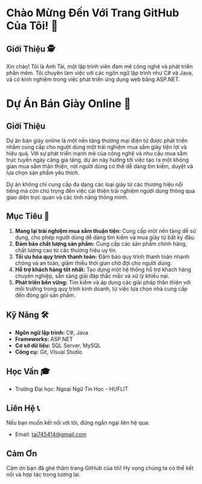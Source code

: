 # Chào Mừng Đến Với Trang GitHub Của Tôi! 👋

## Giới Thiệu 🕵️

Xin chào! Tôi là Anh Tài, một lập trình viên đam mê công nghệ và phát triển phần mềm. Tôi chuyên làm việc với các ngôn ngữ lập trình như C# và Java, và có kinh nghiệm trong việc phát triển ứng dụng web bằng ASP.NET.

# Dự Án Bán Giày Online 👟

## Giới Thiệu
Dự án bán giày online là một nền tảng thương mại điện tử được phát triển nhằm cung cấp cho người dùng một trải nghiệm mua sắm giày tiện lợi và hiệu quả. Với sự phát triển mạnh mẽ của công nghệ và nhu cầu mua sắm trực tuyến ngày càng gia tăng, dự án này hướng tới việc tạo ra một không gian mua sắm thân thiện, nơi người dùng có thể dễ dàng tìm kiếm, duyệt và lựa chọn sản phẩm yêu thích.

Dự án không chỉ cung cấp đa dạng các loại giày từ các thương hiệu nổi tiếng mà còn chú trọng đến việc cải thiện trải nghiệm người dùng thông qua giao diện trực quan và các tính năng thông minh.

## Mục Tiêu ️🎯
1. **Mang lại trải nghiệm mua sắm thuận tiện:** Cung cấp một nền tảng dễ sử dụng, cho phép người dùng dễ dàng tìm kiếm và mua giày từ bất kỳ đâu.
2. **Đảm bảo chất lượng sản phẩm:** Cung cấp các sản phẩm chính hãng, chất lượng cao từ các thương hiệu uy tín.
3. **Tối ưu hóa quy trình thanh toán:** Đảm bảo quy trình thanh toán nhanh chóng và an toàn, giảm thiểu thời gian chờ đợi cho người dùng.
4. **Hỗ trợ khách hàng tốt nhất:** Tạo dựng một hệ thống hỗ trợ khách hàng chuyên nghiệp, sẵn sàng giải đáp thắc mắc và xử lý khiếu nại.
5. **Phát triển bền vững:** Tìm kiếm và áp dụng các giải pháp thân thiện với môi trường trong quy trình kinh doanh, từ việc lựa chọn nhà cung cấp đến đóng gói sản phẩm.


## Kỹ Năng 🛠️

- **Ngôn ngữ lập trình:** C#, Java
- **Frameworks:** ASP.NET
- **Cơ sở dữ liệu:** SQL Server, MySQL
- **Công cụ:** Git, Visual Studio

## Học Vấn 🎓

- Trường Đại học: Ngoại Ngữ Tin Học - HUFLIT

## Liên Hệ 📞

Nếu bạn muốn kết nối với tôi, đừng ngần ngại liên hệ qua:

- Email: tai745414@gmail.com


## Cảm Ơn

Cảm ơn bạn đã ghé thăm trang GitHub của tôi! Hy vọng chúng ta có thể kết nối và hợp tác trong tương lai.

